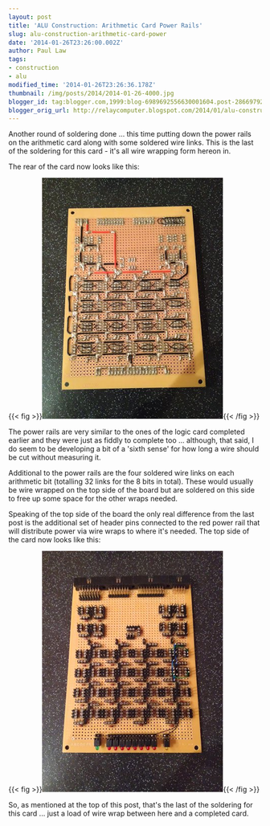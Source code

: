 ```yaml
---
layout: post
title: 'ALU Construction: Arithmetic Card Power Rails'
slug: alu-construction-arithmetic-card-power
date: '2014-01-26T23:26:00.002Z'
author: Paul Law
tags:
- construction
- alu
modified_time: '2014-01-26T23:26:36.178Z'
thumbnail: /img/posts/2014/2014-01-26-4000.jpg
blogger_id: tag:blogger.com,1999:blog-6989692556630001604.post-2866979254121927140
blogger_orig_url: http://relaycomputer.blogspot.com/2014/01/alu-construction-arithmetic-card-power.html
---
```


Another round of soldering done ... this time putting down the power rails on 
the arithmetic card along with some soldered wire links. This is the last of 
the soldering for this card - it's all wire wrapping form hereon in.

The rear of the card now looks like this:

{{< fig >}}![ALU Arithmetic Card (solder side)](/img/posts/2014/2014-01-26-0000.jpg){{< /fig >}}

The 
power rails are very similar to the ones of the logic card completed earlier 
and they were just as fiddly to complete too ... although, that said, I do 
seem to be developing a bit of a 'sixth sense' for how long a wire should be 
cut without measuring it.

Additional to the power rails are the 
four soldered wire links on each arithmetic bit (totalling 32 links for the 8 
bits in total). These would usually be wire wrapped on the top side of the 
board but are soldered on this side to free up some space for the other wraps 
needed.

Speaking of the top side of the board the only real 
difference from the last post is the additional set of header pins connected 
to the red power rail that will distribute power via wire wraps to where it's 
needed. The top side of the card now looks like this:

{{< fig >}}![ALU Arithmetic Card](/img/posts/2014/2014-01-26-0001.jpg){{< /fig >}}

So, as mentioned at 
the top of this post, that's the last of the soldering for this card ... just 
a load of wire wrap between here and a completed card. 
